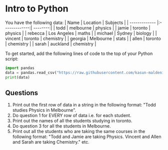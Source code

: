 # Intro to Python

You have the following data:
| Name          | Location      | Subjects |
| ------------- |:-------------:| --------:|
| todd | melbourne | physics |
| jamie | toronto | physics |
| rebecca | Los Angeles | maths |
| michael | Sydney | biology |
| vincent | toronto | chemistry |
| georgia | Melbourne | stats |
| allen | toronto | chemistry |
| sarah | auckland | chemistry |

To get started, add the following lines of code to the top of your Python script:
```python
import pandas
data = pandas.read_csv("https://raw.githubusercontent.com/kasun-maldeni/intro-to-python/master/data.csv")
print(data)
```

## Questions
1. Print out the first row of data in a string in the following format: "Todd studies Physics in Melbourne".
2. Do question 1 for EVERY row of data i.e. for each student.
3. Print out the names of all the students studying in toronto.
4. Do question 3 for all the students in Melbourne.
5. Print out all the students who are taking the same courses in the following format: "Todd and Jamie are taking Physics. Vincent and Allen and Sarah are taking Chemistry." etc.
